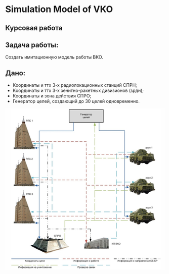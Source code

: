 # Simulation Model of VKO


Курсовая работа
--
Задача работы:
-- 

Создать имитационную модель работы ВКО.

Дано:
--
- Координаты и ттх 3-х радиолокационных станций СПРН;
- Координаты и ттх 3-х зенитно-ракетных дивизионов (зрдн);
- Координаты и зона действия СПРО;
- Генератор целей, создающий до 30 целей одновременно.


![github-small](https://github.com/IbragimovAsRa/SimulationModelVKO/blob/main/VKO.png)
